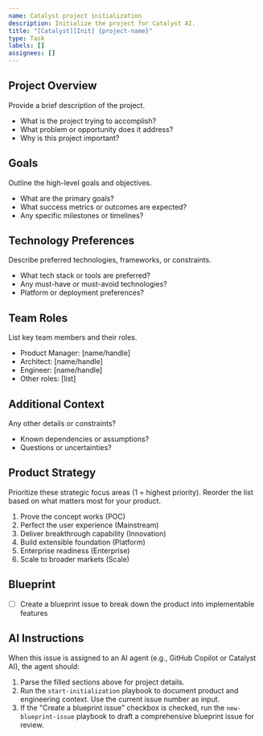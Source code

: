 ```yaml
---
name: Catalyst project initialization
description: Initialize the project for Catalyst AI.
title: "[Catalyst][Init] {project-name}"
type: Task
labels: []
assignees: []
---
```


## Project Overview

Provide a brief description of the project.

- What is the project trying to accomplish?
- What problem or opportunity does it address?
- Why is this project important?

## Goals

Outline the high-level goals and objectives.

- What are the primary goals?
- What success metrics or outcomes are expected?
- Any specific milestones or timelines?

## Technology Preferences

Describe preferred technologies, frameworks, or constraints.

- What tech stack or tools are preferred?
- Any must-have or must-avoid technologies?
- Platform or deployment preferences?

## Team Roles

List key team members and their roles.

- Product Manager: [name/handle]
- Architect: [name/handle]
- Engineer: [name/handle]
- Other roles: [list]

## Additional Context

Any other details or constraints?

- Known dependencies or assumptions?
- Questions or uncertainties?

## Product Strategy

Prioritize these strategic focus areas (1 = highest priority). Reorder the list based on what matters most for your product.

1. Prove the concept works (POC)
2. Perfect the user experience (Mainstream)
3. Deliver breakthrough capability (Innovation)
4. Build extensible foundation (Platform)
5. Enterprise readiness (Enterprise)
6. Scale to broader markets (Scale)

## Blueprint

- [ ] Create a blueprint issue to break down the product into implementable features

## AI Instructions

When this issue is assigned to an AI agent (e.g., GitHub Copilot or Catalyst AI), the agent should:

1. Parse the filled sections above for project details.
2. Run the `start-initialization` playbook to document product and engineering context. Use the current issue number as input.
3. If the "Create a blueprint issue" checkbox is checked, run the `new-blueprint-issue` playbook to draft a comprehensive blueprint issue for review.
